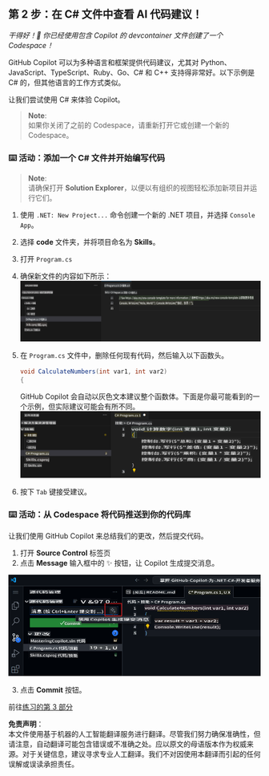 ## 第 2 步：在 C# 文件中查看 AI 代码建议！

_干得好！🎉 你已经使用包含 Copilot 的 devcontainer 文件创建了一个 Codespace！_

GitHub Copilot 可以为多种语言和框架提供代码建议，尤其对 Python、JavaScript、TypeScript、Ruby、Go、C# 和 C++ 支持得非常好。以下示例是 C# 的，但其他语言的工作方式类似。

让我们尝试使用 C# 来体验 Copilot。

> **Note**:  
> 如果你关闭了之前的 Codespace，请重新打开它或创建一个新的 Codespace。

### ⌨️ 活动：添加一个 C# 文件并开始编写代码

> **Note**:  
> 请确保打开 **Solution Explorer**，以便以有组织的视图轻松添加新项目并运行它们。

1. 使用 `.NET: New Project...` 命令创建一个新的 .NET 项目，并选择 `Console App`。  
1. 选择 **code** 文件夹，并将项目命名为 **Skills**。  
1. 打开 `Program.cs`  
1. 确保新文件的内容如下所示：  
   ![VS code with a new Program.cs](../../../../translated_images/2-skills-dotnet-0.7dee6cf1b3d7c8ea2b24bc26157d342f8611dee7fd6887a15e9a0b17735da2b0.zh.png)

1. 在 `Program.cs` 文件中，删除任何现有代码，然后输入以下函数头。

   ```csharp
   void CalculateNumbers(int var1, int var2)
   {
   ```

   GitHub Copilot 会自动以灰色文本建议整个函数体。下面是你最可能看到的一个示例，但实际建议可能会有所不同。  
   ![VS Code with completions](../../../../translated_images/2-skills-dotnet-1.eb8d703219b8ff9ab5530aa74a9475a80ccbaf81be7cea04f3fc460431789f99.zh.png)

5. 按下 `Tab` 键接受建议。

### ⌨️ 活动：从 Codespace 将代码推送到你的代码库

让我们使用 GitHub Copilot 来总结我们的更改，然后提交代码。

1. 打开 **Source Control** 标签页  
2. 点击 **Message** 输入框中的 ✨ 按钮，让 Copilot 生成提交消息。

![Commit tab open to generate message with Copilot](../../../../translated_images/2-skills-commit.a21070faad74ea7fda9187f6f246c0dedc9bfc02d1c89dfe0554c9f0b28f2994.zh.png)

3. 点击 **Commit** 按钮。

前往[练习的第 3 部分](./3-copilot-hub.md)

**免责声明**：  
本文件使用基于机器的人工智能翻译服务进行翻译。尽管我们努力确保准确性，但请注意，自动翻译可能包含错误或不准确之处。应以原文的母语版本作为权威来源。对于关键信息，建议寻求专业人工翻译。我们不对因使用本翻译而引起的任何误解或误读承担责任。